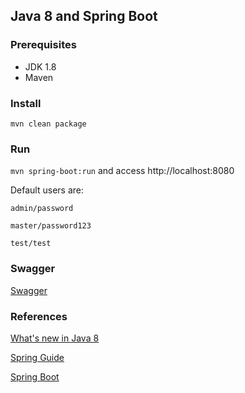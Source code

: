 ## Java 8 and Spring Boot

### Prerequisites
 * JDK 1.8
 * Maven

### Install

`mvn clean package`

### Run

`mvn spring-boot:run` and access http://localhost:8080

Default users are:

```
admin/password

master/password123

test/test
```

### Swagger
[Swagger](http://localhost:8080/swagger-ui.html)

### References
[What's new in Java 8](https://leanpub.com/whatsnewinjava8/read)

[Spring Guide](https://spring.io/guides)

[Spring Boot](https://start.spring.io)